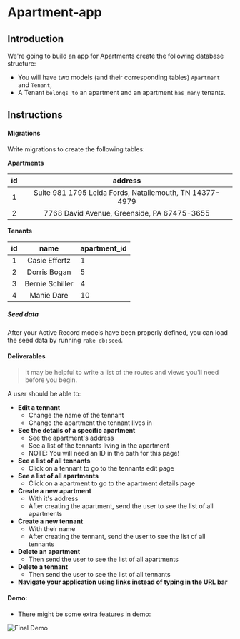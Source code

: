 # Apartment-app

## Introduction

We're going to build an app for Apartments
create the following database structure:

- You will have two models (and their corresponding tables) `Apartment` and `Tenant`,
- A Tenant `belongs_to` an apartment and an apartment `has_many` tenants.

## Instructions

#### Migrations

Write migrations to create the following tables:

**Apartments**

| **id** |      **address**      |
| :----: | :----------------: |
|   1    | Suite 981 1795 Leida Fords, Nataliemouth, TN 14377-4979 |
|   2    | 7768 David Avenue, Greenside, PA 67475-3655 |

**Tenants**

| **id** |        **name**         | **apartment_id** |
| :----: | :---------------------: | :------------ |
|   1    | Casie Effertz | 1 |
|   2    | Dorris Bogan | 5 | 
|   3    | Bernie Schiller | 4 |
|   4    | Manie Dare | 10 |

##### Seed data

After your Active Record models have been properly defined, you can load the
seed data by running `rake db:seed`.

#### Deliverables
> It may be helpful to write a list of the routes and views you'll need before you begin.

A user should be able to:

* **Edit a tennant**
    * Change the name of the tennant
    * Change the apartment the tennant lives in
* **See the details of a specific apartment**
    * See the apartment's address
    * See a list of the tennants living in the apartment
    * NOTE: You will need an ID in the path for this page!
* **See a list of all tennants**
    * Click on a tennant to go to the tennants edit page
* **See a list of all apartments**
    * Click on a apartment to go to the apartment details page
* **Create a new apartment**
    * With it's address
    * After creating the apartment, send the user to see the list of all apartments
* **Create a new tennant**
    * With their name
    * After creating the tennant, send the user to see the list of all tennants
* **Delete an apartment**
    * Then send the user to see the list of all apartments
* **Delete a tennant**
    * Then send the user to see the list of all tennants
* **Navigate your application using links instead of typing in the URL bar**

#### Demo:

* There might be some extra features in demo:

![Final Demo](https://i.imgur.com/O1ayQkw.gif)
